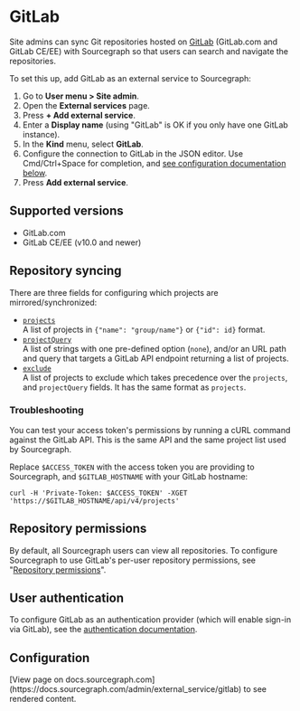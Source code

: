 # GitLab

Site admins can sync Git repositories hosted on [GitLab](https://gitlab.com) (GitLab.com and GitLab CE/EE) with Sourcegraph so that users can search and navigate the repositories.

To set this up, add GitLab as an external service to Sourcegraph:

1. Go to **User menu > Site admin**.
1. Open the **External services** page.
1. Press **+ Add external service**.
1. Enter a **Display name** (using "GitLab" is OK if you only have one GitLab instance).
1. In the **Kind** menu, select **GitLab**.
1. Configure the connection to GitLab in the JSON editor. Use Cmd/Ctrl+Space for completion, and [see configuration documentation below](#configuration).
1. Press **Add external service**.

## Supported versions

- GitLab.com
- GitLab CE/EE (v10.0 and newer)

## Repository syncing

There are three fields for configuring which projects are mirrored/synchronized:

- [`projects`](gitlab.md#configuration)<br>A list of projects in `{"name": "group/name"}` or `{"id": id}` format.
- [`projectQuery`](gitlab.md#configuration)<br>A list of strings with one pre-defined option (`none`), and/or an URL path and query that targets a GitLab API endpoint returning a list of projects.
- [`exclude`](gitlab.md#configuration)<br>A list of projects to exclude which takes precedence over the `projects`, and `projectQuery` fields. It has the same format as `projects`.

### Troubleshooting

You can test your access token's permissions by running a cURL command against the GitLab API. This is the same API and the same project list used by Sourcegraph. 

Replace `$ACCESS_TOKEN` with the access token you are providing to Sourcegraph, and `$GITLAB_HOSTNAME` with your GitLab hostname:

```
curl -H 'Private-Token: $ACCESS_TOKEN' -XGET 'https://$GITLAB_HOSTNAME/api/v4/projects'
```

## Repository permissions

By default, all Sourcegraph users can view all repositories. To configure Sourcegraph to use
GitLab's per-user repository permissions, see "[Repository
permissions](../repo/permissions.md#gitlab)".

## User authentication

To configure GitLab as an authentication provider (which will enable sign-in via GitLab), see the
[authentication documentation](../auth.md#gitlab).

## Configuration

<div markdown-func=jsonschemadoc jsonschemadoc:path="admin/external_service/gitlab.schema.json">[View page on docs.sourcegraph.com](https://docs.sourcegraph.com/admin/external_service/gitlab) to see rendered content.</div>
